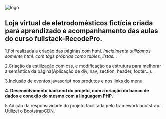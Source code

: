 ![logo](https://user-images.githubusercontent.com/70037354/98483513-bef7b980-21e7-11eb-9ab1-44135a9e8a5a.png)

## Loja virtual de eletrodomésticos fictícia criada para aprendizado e acompanhamento das aulas do curso fullstack-RecodePro.

1.Foi realizada a criação das páginas com html.
_Inicialmente utilizamos somente html, com tags próprias como tables, listas..._

2.Criação da estilização com css, e modificação da estrutura para melhorar a semântica da página(Aplicação de div, nav, section, header, footer...).

3.Inclusão de eventos javascript nos produtos e nos links do menu.

**4. Desenvolvimento backend do projeto, com a criação do banco de dados e conexão do mesmo com a linguagem PHP.**

5.Adição da responsividade do projeto facilitada pelo framework bootstrap. Utilizei o BootstrapCDN.

